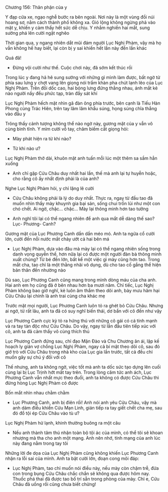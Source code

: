 




Chương 156: Thân phận của y

Y đạp cửa xe, ngạo nghễ bước ra bên ngoài. Nơi này là một vùng đồi núi hoang sơ, nằm cách thành phố không xa. Gió lộng không ngừng phả vào mặt y, khiến y cảm thấy hết sức dễ chịu. Y nhắm nghiền hai mắt, sung sướng phá lên cười ngặt nghẽo

Thời gian qua, y ngang nhiên dắt mũi đám người Lục Nghị Phàm, vậy mà họ vẫn không hề hay biết, lại còn bị y sai khiến hết lần này đến lần khác

Quá đã!

- Đừng vội cười như thế. Cuộc chơi này, đã sớm kết thúc rồi

Trong lúc y đang hả hê sung sướng với những gì mình làm được, bất ngờ từ phía sau lưng y chợt vang lên giọng nói trầm khàn pha chút lạnh lẽo của Lục Nghị Phàm. Trên đồi dốc cao, hai bóng lưng đứng thẳng nhau, ánh mắt kẻ nào người nấy đều phức tạp, tràn đầy sát khí

Lục Nghị Phàm hếch mặt nhìn gã đàn ông phía trước, bên cạnh là Tiếu Hàn Phong cùng Trác Hiên, trên tay lăm lăm khẩu súng, họng súng chĩa thẳng vào đầu y


Trông thấy cảnh tượng không thể nào ngờ này, gương mặt của y vẫn vô cùng bình tĩnh. Y mỉm cười vỗ tay, châm biếm cất giọng hỏi:

- Mày phát hiện ra từ khi nào?

- Từ khi nào ư?

Lục Nghị Phàm thở dài, khuôn mặt anh tuấn mỗi lúc một thêm sa sầm hẳn xuống

- Anh chỉ gặp Cửu Châu duy nhất hai lần, thế mà anh lại tự huyễn hoặc, cho rằng cô ấy nhất định phải là của anh?

Nghe Lục Nghị Phàm hỏi, y chỉ lặng lẽ cười

- Cửu Châu không phải là lý do duy nhất. Thực ra, ngay từ đầu tao đã muốn nhìn thấy mày khuynh gia bại sản, sống chui trốn lủi như một con chó chết. Ai ngờ, chậc... chậc... Mày lại thông minh hơn tao tưởng

- Anh nghĩ tôi lại có thể ngang nhiên để anh qua mắt dễ dàng thế sao? Lục- Phương- Canh?


Gương mặt của Lục Phương Canh dần dần méo mó. Anh ta ngửa cổ cười lớn, cười đến nỗi nước mắt chảy ướt cả hai bên má

- Lục Nghị Phàm, dựa vào đâu mà mày lại có thể ngang nhiên sống trong danh vọng quyền thế, hơn nữa lại có được một người đàn bà thông minh xuất chúng? Từ bé đến lớn, bất kể một việc gì mày cũng hơn tao. Trong mắt cha, tao chỉ là một thằng nhãi vô dụng, dù cho tao cố gắng thể hiện bản thân đến nhường nào

Dù sao, Lục Phương Canh cũng mang trong mình dòng máu của cha anh. Hai anh em họ cũng đã ở bên nhau hơn ba mươi năm. Chỉ tiếc, Lục Nghị Phàm không bao giờ nghĩ, kẻ luôn âm thầm theo dõi anh, bày mưu hãm hại Cửu Châu lại chính là anh trai cùng cha khác mẹ

Trước mặt mọi người, Lục Phương Canh luôn tỏ ra ghét bỏ Cửu Châu. Nhưng ai ngờ, từ rất lâu, anh ta đã có suy nghĩ biến thái, dơ bẩn với cô đến như vậy

Lục Phương Canh cực kỳ tỏ ra hứng thú với những cô gái có cá tính mạnh và ra tay tàn độc như Cửu Châu. Do vậy, ngay từ lần đầu tiên tiếp xúc với cô, anh ta đã cảm thấy vô cùng thích thú

Lục Phương Canh đứng sau, chỉ đạo Mận Đào và Chu Chương ân ái, lập kế hoạch ly gián vợ chồng Lục Nghị Phàm, ngay cả bí mật theo dõi cô, sau đó giở trò với Cửu Châu trong nhà kho của Lục gia lần trước, tất cả đều chỉ muốn gây sự chú ý đối với cô

Thế nhưng, anh ta không ngờ, việc tốt mà anh ta dốc sức tạo dựng lên cuối cùng lại bị Lục Trịnh hớt mất tay trên. Trong lòng căm tức anh ách, Lục Phương Canh vẫn nhất mực theo đuổi, anh ta không có được Cửu Châu thì đừng hòng Lục Nghị Phàm có được

Bốn mắt nhìn nhau chằm chằm

- Lục Phương Canh, anh bị điên rồi! Anh nói anh yêu Cửu Châu, vậy mà anh dám điều khiển Cửu Mạn Linh, gián tiếp ra tay giết chết cha mẹ, sau đó đổ tội ép Cửu Châu vào tù ư?

Lục Nghị Phàm hừ lạnh, khinh thường buông ra một câu

- Nếu anh thành tâm thú nhận toàn bộ tội ác của mình, có thể tôi sẽ khoan nhượng mà tha cho anh một mạng. Anh nên nhớ, tính mạng của anh lúc này đang nằm trong tay tôi

Những lời đe dọa của Lục Nghị Phàm cũng không khiến Lục Phương Canh nhận ra lỗi sai của mình. Anh ta bật cười lớn, đoạn cong môi đáp:

- Lục Nghị Phàm, tao chỉ muốn nói điều này, nếu mày còn chậm trễ, đứa con trong bụng Cửu Châu chắc chắn sẽ không qua được hôm nay. Thuốc phá thai đã được tao bố trí sẵn trong phòng của mày. Chỉ e, Cửu Châu đã uống rồi cũng chưa biết chừng!




